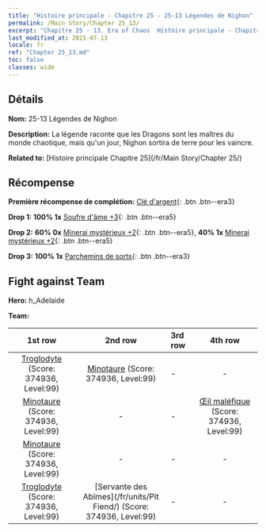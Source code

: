 ```yaml
---
title: "Histoire principale - Chapitre 25 - 25-13 Légendes de Nighon"
permalink: /Main Story/Chapter 25_13/
excerpt: "Chapitre 25 - 13. Era of Chaos  Histoire principale - Chapitre 25_13. 25-13 Légendes de Nighon"
last_modified_at: 2021-07-13
locale: fr
ref: "Chapter 25_13.md"
toc: false
classes: wide
---
```


## Détails

 **Nom:** 25-13 Légendes de Nighon

 **Description:** La légende raconte que les Dragons sont les maîtres du monde chaotique, mais qu'un jour, Nighon sortira de terre pour les vaincre.

 **Related to:** [Histoire principale Chapitre 25](/fr/Main Story/Chapter 25/)

## Récompense

 **Première récompense de complétion:** [Clé d'argent](/ItemsFR/con_693/){: .btn .btn--era3}

 **Drop 1:** **100% 1x** [Soufre d'âme +3](/ItemsFR/mat_85/){: .btn .btn--era5}

 **Drop 2:** **60% 0x** [Minerai mystérieux +2](/ItemsFR/mat_75/){: .btn .btn--era5}, **40% 1x** [Minerai mystérieux +2](/ItemsFR/mat_75/){: .btn .btn--era5}

 **Drop 3:** **100% 1x** [Parchemins de sorts](/ItemsFR/con_694/){: .btn .btn--era3}


## Fight against Team
 **Hero:** h_Adelaide

 **Team:**


  | 1st row | 2nd row | 3rd row | 4th row |
  |:----:|:----:|:----|:----:|
  | [Troglodyte](/fr/units/Troglodyte/) (Score: 374936, Level:99)  | [Minotaure](/fr/units/Minotaur/) (Score: 374936, Level:99)  | - | - |
  | [Minotaure](/fr/units/Minotaur/) (Score: 374936, Level:99)  | - | - | [Œil maléfique](/fr/units/Beholder/) (Score: 374936, Level:99)  |
  | [Minotaure](/fr/units/Minotaur/) (Score: 374936, Level:99)  | - | - | - |
  | [Troglodyte](/fr/units/Troglodyte/) (Score: 374936, Level:99)  | [Servante des Abîmes](/fr/units/Pit Fiend/) (Score: 374936, Level:99)  | - | - |


